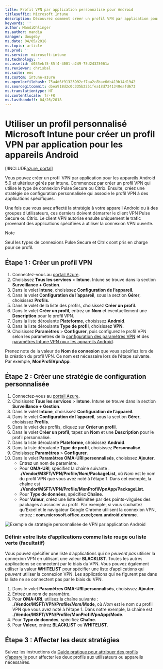 ```yaml
---
title: Profil VPN par application personnalisé pour Android
titlesuffix: Microsoft Intune
description: Découvrez comment créer un profil VPN par application pour les appareils Android gérés par Microsoft Intune.
keywords: ''
author: MandiOhlinger
ms.author: mandia
manager: dougeby
ms.date: 04/05/2018
ms.topic: article
ms.prod: ''
ms.service: microsoft-intune
ms.technology: ''
ms.assetid: d035ebf5-85f4-4001-a249-75d24325061a
ms.reviewer: chrisbal
ms.suite: ems
ms.custom: intune-azure
ms.openlocfilehash: 75a4d6f91323992cf7aa2c8bae6db419b14d1942
ms.sourcegitcommit: dbea918d2c0c335b2251fea18d7341340eafd673
ms.translationtype: HT
ms.contentlocale: fr-FR
ms.lasthandoff: 04/26/2018
---
```

# <a name="use-a-microsoft-intune-custom-profile-to-create-a-per-app-vpn-profile-for-android-devices"></a>Utiliser un profil personnalisé Microsoft Intune pour créer un profil VPN par application pour les appareils Android

[!INCLUDE[azure_portal](./includes/azure_portal.md)]

Vous pouvez créer un profil VPN par application pour les appareils Android 5.0 et ultérieur gérés par Intune. Commencez par créer un profil VPN qui utilise le type de connexion Pulse Secure ou Citrix. Ensuite, créez une stratégie de configuration personnalisée qui associe le profil VPN à des applications spécifiques.

Une fois que vous avez affecté la stratégie à votre appareil Android ou à des groupes d’utilisateurs, ces derniers doivent démarrer le client VPN Pulse Secure ou Citrix. Le client VPN autorise ensuite uniquement le trafic provenant des applications spécifiées à utiliser la connexion VPN ouverte.

> [!NOTE]
>
> Seul les types de connexions Pulse Secure et Citrix sont pris en charge pour ce profil.


## <a name="step-1-create-a-vpn-profile"></a>Étape 1 : Créer un profil VPN


1. Connectez-vous au [portail Azure](https://portal.azure.com).
2. Choisissez **Tous les services** > **Intune**. Intune se trouve dans la section **Surveillance + Gestion**.
3. Dans le volet **Intune**, choisissez **Configuration de l’appareil**.
2. Dans le volet **Configuration de l’appareil**, sous la section **Gérer**, choisissez **Profils**.
2. Dans le volet de la liste des profils, choisissez **Créer un profil**.
3. Dans le volet **Créer un profil**, entrez un **Nom** et éventuellement une **Description** pour le profil VPN.
4. Dans la liste déroulante **Plateforme**, choisissez **Android**.
5. Dans la liste déroulante **Type de profil**, choisissez **VPN**.
3. Choisissez **Paramètres** > **Configurer**, puis configurez le profil VPN selon les paramètres de la [configuration des paramètres VPN](vpn-settings-configure.md) et des [paramètres Intune VPN pour les appareils Android](vpn-settings-android.md).

Prenez note de la valeur de **Nom de connexion** que vous spécifiez lors de la création du profil VPN. Ce nom est nécessaire lors de l’étape suivante. Par exemple, **MonProfilVpnApp**.

## <a name="step-2-create-a-custom-configuration-policy"></a>Étape 2 : Créer une stratégie de configuration personnalisée

1. Connectez-vous au [portail Azure](https://portal.azure.com).
2. Choisissez **Tous les services** > **Intune**. Intune se trouve dans la section **Surveillance + Gestion**.
3. Dans le volet **Intune**, choisissez **Configuration de l’appareil**.
2. Dans le volet **Configuration de l’appareil**, sous la section **Gérer**, choisissez **Profils**.
3. Dans le volet des profils, cliquez sur **Créer un profil**.
4. Dans le volet **Créer un profil**, tapez un **Nom** et une **Description** pour le profil personnalisé.
5. Dans la liste déroulante **Plateforme**, choisissez **Android**.
6. Dans la liste déroulante **Type de profil**, choisissez **Personnalisé**.
7. Choisissez **Paramètres** > **Configurer**.
3. Dans le volet **Paramètres OMA-URI personnalisés**, choisissez **Ajouter**.
    - Entrez un nom de paramètre.
    - Pour **OMA-URI**, spécifiez la chaîne suivante : **./Vendor/MSFT/VPN/Profile/*Nom*/PackageList**, où *Nom* est le nom du profil VPN que vous avez noté à l’étape 1. Dans cet exemple, la chaîne est **./Vendor/MSFT/VPN/Profile/MonProfilVpnApp/PackageList**.
    - Pour **Type de données**, spécifiez **Chaîne**.
    - Pour **Valeur**, créez une liste délimitée par des points-virgules des packages à associer au profil. Par exemple, si vous souhaitez qu’Excel et le navigateur Google Chrome utilisent la connexion VPN, entrez : **com.microsoft.office.excel;com.android.chrome**.

![Exemple de stratégie personnalisée de VPN par application Android](./media/android_per_app_vpn_oma_uri.png)

### <a name="set-your-app-list-to-blacklist-or-whitelist-optional"></a>Définir votre liste d’applications comme liste rouge ou liste verte (facultatif)
  Vous pouvez spécifier une liste d’applications qui *ne peuvent pas* utiliser la connexion VPN en utilisant une valeur **BLACKLIST**. Toutes les autres applications se connectent par le biais du VPN.
Vous pouvez également utiliser la valeur **WHITELIST** pour spécifier une liste d’applications qui *peuvent* utiliser la connexion VPN. Les applications qui ne figurent pas dans la liste ne se connectent pas par le biais du VPN.
  1.    Dans le volet **Paramètres OMA-URI personnalisés**, choisissez **Ajouter**.
  2.    Entrez un nom de paramètre.
  3.    Pour **OMA-URI**, utilisez la chaîne suivante : **./Vendor/MSFT/VPN/Profile/*Nom*/Mode**, où *Nom* est le nom du profil VPN que vous avez noté à l’étape 1. Dans notre exemple, la chaîne est **./Vendor/MSFT/VPN/Profile/MonProfilVpnApp/Mode**.
  4.    Pour **Type de données**, spécifiez **Chaîne**.
  5.    Pour **Valeur**, entrez **BLACKLIST** ou **WHITELIST**.



## <a name="step-3-assign-both-policies"></a>Étape 3 : Affecter les deux stratégies

Suivez les instructions du [Guide pratique pour attribuer des profils d’appareils](device-profile-assign.md) pour affecter les deux profils aux utilisateurs ou appareils nécessaires.

